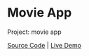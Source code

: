 # Movie App

Project: movie app

[Source Code](./README.md) | [Live Demo](https://josephgattuso.github.io/js-projects/movie-app/index)
